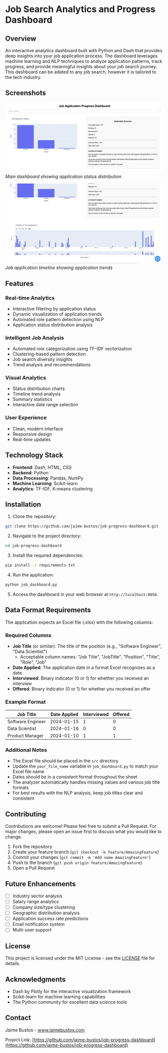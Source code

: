# Job Search Analytics and Progress Dashboard

## Overview
An interactive analytics dashboard built with Python and Dash that provides deep insights into your job application process. The dashboard leverages machine learning and NLP techniques to analyze application patterns, track progress, and provide meaningful insights about your job search journey. This dashboard can be adated to  any job search, however it is tailored to the tech industry.

## Screenshots

![Dashboard Overview](assets/dashboard_overview.png)
*Main dashboard showing application status distribution*

![Job Application Timeline](assets/dashboard_timeline.png)
*Job application timeline showing application trends*


## Features

### Real-time Analytics
- Interactive filtering by application status
- Dynamic visualization of application trends
- Automated role pattern detection using NLP
- Application status distribution analysis

### Intelligent Job Analysis
- Automated role categorization using TF-IDF vectorization
- Clustering-based pattern detection
- Job search diversity insights
- Trend analysis and recommendations

### Visual Analytics
- Status distribution charts
- Timeline trend analysis
- Summary statistics
- Interactive date range selection

### User Experience
- Clean, modern interface
- Responsive design
- Real-time updates

## Technology Stack
- **Frontend**: Dash, HTML, CSS
- **Backend**: Python
- **Data Processing**: Pandas, NumPy
- **Machine Learning**: Scikit-learn
- **Analytics**: TF-IDF, K-means clustering

## Installation

1. Clone the repository:
```bash
git clone https://github.com/jaime-bustos/job-progress-dashboard.git
```

2. Navigate to the project directory:
```bash
cd job-progress-dashboard
```

3. Install the required dependencies:
```bash
pip install -r requirements.txt
```

4. Run the application:
```bash
python job_dashboard.py
```

5. Access the dashboard in your web browser at `http://localhost:8050`.

## Data Format Requirements

The application expects an Excel file (.xlsx) with the following columns:

### Required Columns
- **Job Title** (or similar): The title of the position (e.g., "Software Engineer", "Data Scientist")
  - Acceptable column names: "Job Title", "JobTitle", "Position", "Title", "Role", "Job"
- **Date Applied**: The application date in a format Excel recognizes as a date
- **Interviewed**: Binary indicator (0 or 1) for whether you received an interview
- **Offered**: Binary indicator (0 or 1) for whether you received an offer

### Example Format

| Job Title          | Date Applied | Interviewed | Offered |
|-------------------|--------------|-------------|---------|
| Software Engineer | 2024-01-15   | 1           | 0       |
| Data Scientist    | 2024-01-16   | 0           | 0       |
| Product Manager   | 2024-01-10   | 1           | 1       |

### Additional Notes
- The Excel file should be placed in the `src` directory
- Update the `your_file_name` variable in `job_dashboard.py` to match your Excel file name
- Dates should be in a consistent format throughout the sheet
- The analyzer automatically handles missing values and various job title formats
- For best results with the NLP analysis, keep job titles clear and consistent


## Contributing
Contributions are welcome! Please feel free to submit a Pull Request. For major changes, please open an issue first to discuss what you would like to change.

1. Fork the repository
2. Create your feature branch (`git checkout -b feature/AmazingFeature`)
3. Commit your changes (`git commit -m 'Add some AmazingFeature'`)
4. Push to the branch (`git push origin feature/AmazingFeature`)
5. Open a Pull Request

## Future Enhancements
- [ ] Industry sector analysis
- [ ] Salary range analytics
- [ ] Company size/type clustering
- [ ] Geographic distribution analysis
- [ ] Application success rate predictions
- [ ] Email notification system
- [ ] Multi-user support

## License
This project is licensed under the MIT License - see the [LICENSE](LICENSE) file for details.

## Acknowledgments
- Dash by Plotly for the interactive visualization framework
- Scikit-learn for machine learning capabilities
- The Python community for excellent data science tools

## Contact
Jaime Bustos - www.jaimebustos.com

Project Link: [https://github.com/jaime-bustos/job-progress-dashboard](https://github.com/jaime-bustos/job-progress-dashboard)

